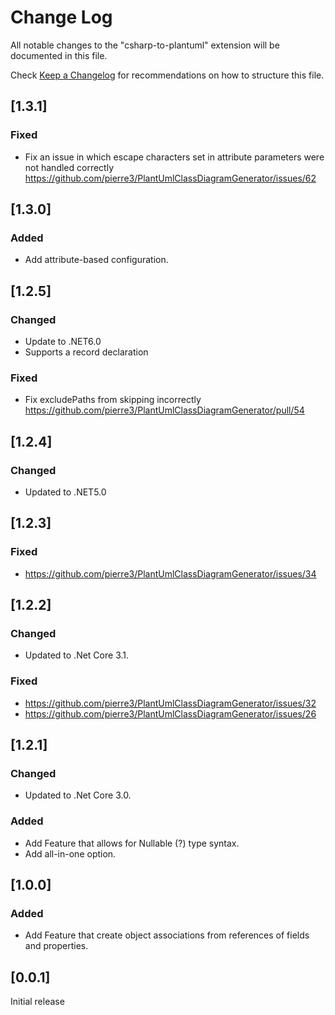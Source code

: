 # Change Log
All notable changes to the "csharp-to-plantuml" extension will be documented in this file.

Check [Keep a Changelog](http://keepachangelog.com/) for recommendations on how to structure this file.

## [1.3.1]
### Fixed
- Fix an issue in which escape characters set in attribute parameters were not handled correctly  
  https://github.com/pierre3/PlantUmlClassDiagramGenerator/issues/62

## [1.3.0]
### Added
- Add attribute-based configuration.

## [1.2.5]
### Changed
- Update to .NET6.0
- Supports a record declaration
### Fixed
- Fix excludePaths from skipping incorrectly
  https://github.com/pierre3/PlantUmlClassDiagramGenerator/pull/54

## [1.2.4]
### Changed
- Updated to .NET5.0

## [1.2.3]
### Fixed
- https://github.com/pierre3/PlantUmlClassDiagramGenerator/issues/34

## [1.2.2]
### Changed
- Updated to .Net Core 3.1.
### Fixed
- https://github.com/pierre3/PlantUmlClassDiagramGenerator/issues/32
- https://github.com/pierre3/PlantUmlClassDiagramGenerator/issues/26

## [1.2.1]  
### Changed
- Updated to .Net Core 3.0.
### Added 
- Add Feature that allows for Nullable (?) type syntax.
- Add all-in-one option.

## [1.0.0]
### Added
- Add Feature that create object associations from references of fields and properties. 

## [0.0.1]
Initial release